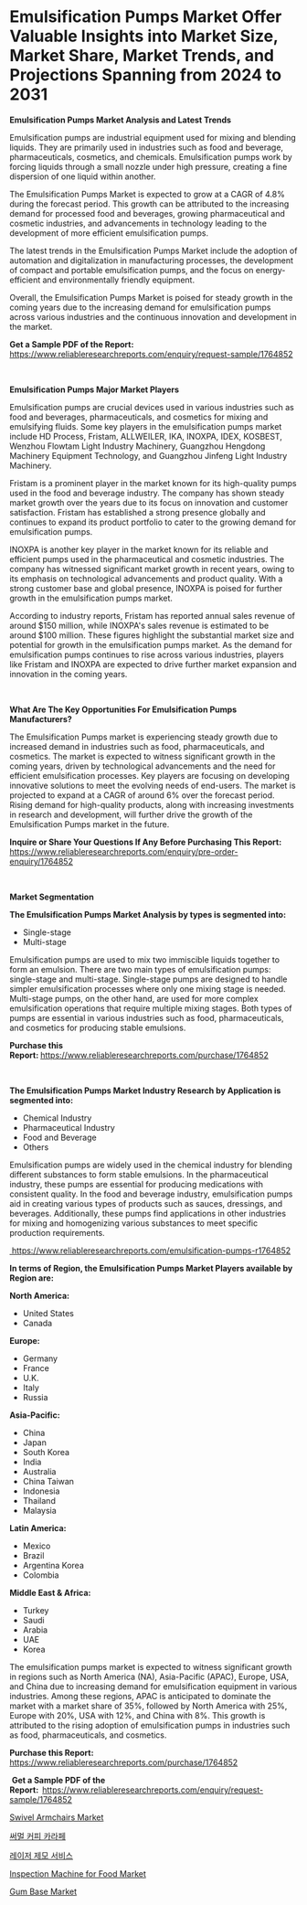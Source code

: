 <p><h1>Emulsification Pumps Market Offer Valuable Insights into Market Size, Market Share, Market Trends, and Projections Spanning from 2024 to 2031</h1></p><p><strong>Emulsification Pumps Market Analysis and Latest Trends</strong></p>
<p><p>Emulsification pumps are industrial equipment used for mixing and blending liquids. They are primarily used in industries such as food and beverage, pharmaceuticals, cosmetics, and chemicals. Emulsification pumps work by forcing liquids through a small nozzle under high pressure, creating a fine dispersion of one liquid within another.</p><p>The Emulsification Pumps Market is expected to grow at a CAGR of 4.8% during the forecast period. This growth can be attributed to the increasing demand for processed food and beverages, growing pharmaceutical and cosmetic industries, and advancements in technology leading to the development of more efficient emulsification pumps.</p><p>The latest trends in the Emulsification Pumps Market include the adoption of automation and digitalization in manufacturing processes, the development of compact and portable emulsification pumps, and the focus on energy-efficient and environmentally friendly equipment.</p><p>Overall, the Emulsification Pumps Market is poised for steady growth in the coming years due to the increasing demand for emulsification pumps across various industries and the continuous innovation and development in the market.</p></p>
<p><strong>Get a Sample PDF of the Report:&nbsp;</strong> <a href="https://www.reliableresearchreports.com/enquiry/request-sample/1764852">https://www.reliableresearchreports.com/enquiry/request-sample/1764852</a></p>
<p>&nbsp;</p>
<p><strong>Emulsification Pumps Major Market Players</strong></p>
<p><p>Emulsification pumps are crucial devices used in various industries such as food and beverages, pharmaceuticals, and cosmetics for mixing and emulsifying fluids. Some key players in the emulsification pumps market include HD Process, Fristam, ALLWEILER, IKA, INOXPA, IDEX, KOSBEST, Wenzhou Flowtam Light Industry Machinery, Guangzhou Hengdong Machinery Equipment Technology, and Guangzhou Jinfeng Light Industry Machinery.</p><p>Fristam is a prominent player in the market known for its high-quality pumps used in the food and beverage industry. The company has shown steady market growth over the years due to its focus on innovation and customer satisfaction. Fristam has established a strong presence globally and continues to expand its product portfolio to cater to the growing demand for emulsification pumps.</p><p>INOXPA is another key player in the market known for its reliable and efficient pumps used in the pharmaceutical and cosmetic industries. The company has witnessed significant market growth in recent years, owing to its emphasis on technological advancements and product quality. With a strong customer base and global presence, INOXPA is poised for further growth in the emulsification pumps market.</p><p>According to industry reports, Fristam has reported annual sales revenue of around $150 million, while INOXPA's sales revenue is estimated to be around $100 million. These figures highlight the substantial market size and potential for growth in the emulsification pumps market. As the demand for emulsification pumps continues to rise across various industries, players like Fristam and INOXPA are expected to drive further market expansion and innovation in the coming years.</p></p>
<p>&nbsp;</p>
<p><strong>What Are The Key Opportunities For Emulsification Pumps Manufacturers?</strong></p>
<p><p>The Emulsification Pumps market is experiencing steady growth due to increased demand in industries such as food, pharmaceuticals, and cosmetics. The market is expected to witness significant growth in the coming years, driven by technological advancements and the need for efficient emulsification processes. Key players are focusing on developing innovative solutions to meet the evolving needs of end-users. The market is projected to expand at a CAGR of around 6% over the forecast period. Rising demand for high-quality products, along with increasing investments in research and development, will further drive the growth of the Emulsification Pumps market in the future.</p></p>
<p><strong>Inquire or Share Your Questions If Any Before Purchasing This Report:</strong> <a href="https://www.reliableresearchreports.com/enquiry/pre-order-enquiry/1764852">https://www.reliableresearchreports.com/enquiry/pre-order-enquiry/1764852</a></p>
<p>&nbsp;</p>
<p><strong>Market Segmentation</strong></p>
<p><strong>The Emulsification Pumps Market Analysis by types is segmented into:</strong></p>
<p><ul><li>Single-stage</li><li>Multi-stage</li></ul></p>
<p><p>Emulsification pumps are used to mix two immiscible liquids together to form an emulsion. There are two main types of emulsification pumps: single-stage and multi-stage. Single-stage pumps are designed to handle simpler emulsification processes where only one mixing stage is needed. Multi-stage pumps, on the other hand, are used for more complex emulsification operations that require multiple mixing stages. Both types of pumps are essential in various industries such as food, pharmaceuticals, and cosmetics for producing stable emulsions.</p></p>
<p><strong>Purchase this Report:&nbsp;</strong><a href="https://www.reliableresearchreports.com/purchase/1764852">https://www.reliableresearchreports.com/purchase/1764852</a></p>
<p>&nbsp;</p>
<p><strong>The Emulsification Pumps Market Industry Research by Application is segmented into:</strong></p>
<p><ul><li>Chemical Industry</li><li>Pharmaceutical Industry</li><li>Food and Beverage</li><li>Others</li></ul></p>
<p><p>Emulsification pumps are widely used in the chemical industry for blending different substances to form stable emulsions. In the pharmaceutical industry, these pumps are essential for producing medications with consistent quality. In the food and beverage industry, emulsification pumps aid in creating various types of products such as sauces, dressings, and beverages. Additionally, these pumps find applications in other industries for mixing and homogenizing various substances to meet specific production requirements.</p></p>
<p><a href="https://www.reliableresearchreports.com/emulsification-pumps-r1764852">&nbsp;https://www.reliableresearchreports.com/emulsification-pumps-r1764852</a></p>
<p><strong>In terms of Region, the Emulsification Pumps Market Players available by Region are:</strong></p>
<p>
    <p> <strong> North America: </strong>
        <ul>
            <li>United States</li>
            <li>Canada</li>
        </ul>
        </p> 
    <p> <strong> Europe: </strong>
        <ul>
            <li>Germany</li>
            <li>France</li>
            <li>U.K.</li>
            <li>Italy</li>
            <li>Russia</li>
        </ul>
        </p> 
    <p> <strong> Asia-Pacific: </strong>
        <ul>
            <li>China</li>
            <li>Japan</li>
            <li>South Korea</li>
            <li>India</li>
            <li>Australia</li>
            <li>China Taiwan</li>
            <li>Indonesia</li>
            <li>Thailand</li>
            <li>Malaysia</li>
        </ul>
        </p> 
    <p> <strong> Latin America: </strong>
        <ul>
            <li>Mexico</li>
            <li>Brazil</li>
            <li>Argentina Korea</li>
            <li>Colombia</li>
        </ul>
        </p> 
    <p> <strong> Middle East & Africa: </strong>
        <ul>
            <li>Turkey</li>
            <li>Saudi</li>
            <li>Arabia</li>
            <li>UAE</li>
            <li>Korea</li>
        </ul>
    </p>
    </p>
<p><p>The emulsification pumps market is expected to witness significant growth in regions such as North America (NA), Asia-Pacific (APAC), Europe, USA, and China due to increasing demand for emulsification equipment in various industries. Among these regions, APAC is anticipated to dominate the market with a market share of 35%, followed by North America with 25%, Europe with 20%, USA with 12%, and China with 8%. This growth is attributed to the rising adoption of emulsification pumps in industries such as food, pharmaceuticals, and cosmetics.</p></p>
<p><strong>Purchase this Report: </strong><a href="https://www.reliableresearchreports.com/purchase/1764852">https://www.reliableresearchreports.com/purchase/1764852</a></p>
<p>&nbsp;<strong>Get a Sample PDF of the Report:&nbsp;&nbsp;</strong><a href="https://www.reliableresearchreports.com/enquiry/request-sample/1764852">https://www.reliableresearchreports.com/enquiry/request-sample/1764852</a></p>
<p><strong></strong></p>
<p><p><a href="https://www.linkedin.com/pulse/swivel-armchairs-market-key-successful-business-strategy-forecast-tri6c?trackingId=WIWTuu7LeBm6g0RVwhh6Pw%3D%3D">Swivel Armchairs Market</a></p><p><a href="https://github.com/vsckjg50460/Market-Research-Report-List-1/blob/main/441529637772.md">써멀 커피 카라페</a></p><p><a href="https://github.com/GabrielBlanda5656/Market-Research-Report-List-1/blob/main/148747037773.md">레이저 제모 서비스</a></p><p><a href="https://github.com/abdelrhmankishk22/Market-Research-Report-List-4/blob/main/inspection-machine-for-food-market.md">Inspection Machine for Food Market</a></p><p><a href="https://issuu.com/reportprime-2/docs/gum-base-market-size-2030.pptx">Gum Base Market</a></p></p>